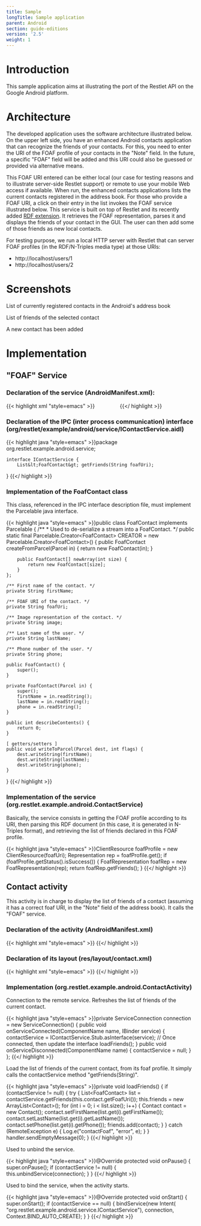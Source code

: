 ```yaml
---
title: Sample
longTitle: Sample application
parent: Android
section: guide-editions
version: '2.5'
weight: 1
---
```

# Introduction

This sample application aims at illustrating the port of the Restlet API
on the Google Android platform.

# Architecture

The developed application uses the software architecture illustrated
below. On the upper left side, you have an enhanced Android contacts
application that can recognize the friends of your contacts. For this,
you need to enter the URI of the FOAF profile of your contacts in the
"Note" field. In the future, a specific "FOAF" field will be added and
this URI could also be guessed or provided via alternative means.

This FOAF URI entered can be either local (our case for testing reasons
and to illustrate server-side Restlet support) or remote to use your
mobile Web access if available. When run, the enhanced contacts
applications lists the current contacts registered in the address book.
For those who provide a FOAF URI, a click on their entry in the list
invokes the FOAF service illustrated below. This service is built on top
of Restlet and its recently added [RDF
extension](../../extensions/rdf).
It retrieves the FOAF representation, parses it and displays the friends
of your contact in the GUI. The user can then add some of those friends
as new local contacts.

For testing purpose, we run a local HTTP server with Restlet that can
server FOAF profiles (in the RDF/N-Triples media type) at those URIs:

-   http://localhost/users/1
-   http://localhost/users/2

# Screenshots

List of currently registered contacts in the Android's address book

List of friends of the selected contact

A new contact has been added

# Implementation

## "FOAF" Service

### Declaration of the service (AndroidManifest.xml):

{{< highlight xml "style=emacs" >}}<service android:name=".service.ContactService" android:exported="true" android:enabled="true">
    <intent-filter>
        <action android:name="org.restlet.example.android.service.IContactService" />
    </intent-filter>
</service>
{{</ highlight >}}

### Declaration of the IPC (inter process communication) interface (org/restlet/example/android/service/IContactService.aidl)

{{< highlight java "style=emacs" >}}package org.restlet.example.android.service;

    interface IContactService {
        List&lt;FoafContact&gt; getFriends(String foafUri);
}
{{</ highlight >}}

### Implementation of the FoafContact class

This class, referenced in the IPC interface description file, must
implement the Parcelable java interface.

{{< highlight java "style=emacs" >}}public class FoafContact implements Parcelable {
    /**
     * Used to de-serialize a stream into a FoafContact.
     */
    public static final Parcelable.Creator&lt;FoafContact&gt; CREATOR = new Parcelable.Creator&lt;FoafContact&gt;() {
        public FoafContact createFromParcel(Parcel in) {
            return new FoafContact(in);
        }

        public FoafContact[] newArray(int size) {
            return new FoafContact[size];
        }
    };

    /** First name of the contact. */
    private String firstName;

    /** FOAF URI of the contact. */
    private String foafUri;

    /** Image representation of the contact. */
    private String image;

    /** Last name of the user. */
    private String lastName;

    /** Phone number of the user. */
    private String phone;

    public FoafContact() {
        super();
    }

    private FoafContact(Parcel in) {
        super();
        firstName = in.readString();
        lastName = in.readString();
        phone = in.readString();
    }

    public int describeContents() {
        return 0;
    }

    [ getters/setters ]
    public void writeToParcel(Parcel dest, int flags) {
        dest.writeString(firstName);
        dest.writeString(lastName);
        dest.writeString(phone);
    }
}
{{</ highlight >}}

### Implementation of the service (org.restlet.example.android.ContactService)

Basically, the service consists in getting the FOAF profile according to
its URI, then parsing this RDF document (in this case, it is generated
in N-Triples format), and retrieving the list of friends declared in
this FOAF profile.

{{< highlight java "style=emacs" >}}ClientResource foafProfile = new ClientResource(foafUri);
Representation rep = foafProfile.get();
if (foafProfile.getStatus().isSuccess()) {
    FoafRepresentation foafRep = new FoafRepresentation(rep);
    return foafRep.getFriends();
}
{{</ highlight >}}

## Contact activity

This activity is in charge to display the list of friends of a contact
(assuming it has a correct foaf URI, in the "Note" field of the address
book). It calls the "FOAF" service.

### Declaration of the activity (AndroidManifest.xml)

{{< highlight xml "style=emacs" >}}<activity android:name=".ContactActivity" android:label="@string/contact">
    <intent-filter>
    <category android:name="android.intent.category.DEFAULT" />
    <action android:name="org.restlet.android.example.CONTACT_DETAIL" />
    </intent-filter>
</activity>
{{</ highlight >}}

### Declaration of its layout (res/layout/contact.xml)

{{< highlight xml "style=emacs" >}}<?xml version="1.0" encoding="UTF-8"?>
<LinearLayout xmlns:android="http://schemas.android.com/apk/res/android"
    android:orientation="vertical" android:layout_width="fill_parent"
        android:layout_height="fill_parent">
    <ListView android:id="@android:id/list" android:layout_width="fill_parent"
        android:layout_height="fill_parent" android:layout_weight="1"
            android:drawSelectorOnTop="false" style="@style/contacts_list" />
    <TextView android:id="@+id/empty" android:layout_width="fill_parent"
            android:layout_height="fill_parent" style="@style/empty" android:text="" />
    <ImageView android:id="@+id/imagefoaf" android:src="@drawable/restletandroid"
        android:layout_width="fill_parent" android:layout_height="wrap_content"
            android:adjustViewBounds="true" />
</LinearLayout>
{{</ highlight >}}

### Implementation (org.restlet.example.android.ContactActivity)

Connection to the remote service. Refreshes the list of friends of the
current contact.

{{< highlight java "style=emacs" >}}private ServiceConnection connection = new ServiceConnection() {
    public void onServiceConnected(ComponentName name, IBinder service) {
        contactService = IContactService.Stub.asInterface(service);
        // Once connected, then update the interface
        loadFriends();
            }
    public void onServiceDisconnected(ComponentName name) {
        contactService = null;
    }
};
{{</ highlight >}}

Load the list of friends of the current contact, from its foaf profile.
It simply calls the contactService method "getFriends(String)".

{{< highlight java "style=emacs" >}}private void loadFriends() {
    if (contactService != null) {
        try {
            List&lt;FoafContact&gt; list = contactService.getFriends(this.contact.getFoafUri());
            this.friends = new ArrayList&lt;Contact&gt;();
            for (int i = 0; i &lt; list.size(); i++) {
                Contact contact = new Contact();
                contact.setFirstName(list.get(i).getFirstName());
                contact.setLastName(list.get(i).getLastName());
                        contact.setPhone(list.get(i).getPhone());
                friends.add(contact);
            }
        } catch (RemoteException e) {
            Log.e("contactFoaf", "error", e);
        }
    }
    handler.sendEmptyMessage(0);
}
{{</ highlight >}}

Used to unbind the service.

{{< highlight java "style=emacs" >}}@Override
protected void onPause() {
    super.onPause();
    if (contactService != null) {
        this.unbindService(connection);
    }
}
{{</ highlight >}}

Used to bind the service, when the activity starts.

{{< highlight java "style=emacs" >}}@Override
protected void onStart() {
    super.onStart();
    if (contactService == null) {
        bindService(new Intent(
                "org.restlet.example.android.service.IContactService"),
                connection, Context.BIND_AUTO_CREATE);
    }
}
{{</ highlight >}}
